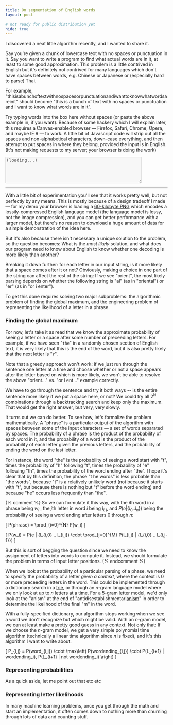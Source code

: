 ```yaml
---
title: On segmentation of English words
layout: post

# not ready for public distribution yet
hide: true
---
```

<script src="/js/wordseg.js">
</script>

I discovered a neat little algorithm recently, and I wanted to share it.

Say you're given a chunk of lowercase text with no spaces or punctuation in it.
Say you want to write a program to find what actual words are in it, at least
to some good approximation.  This problem is a little contrived in English but
it's definitely not contrived for many languages which don't have spaces
between words, e.g. Chinese or Japanese or (especially hard to parse) Thai.

For example,
"thisisabunchoftextwithnospacesorpunctuationandiwanttoknowwhatwordsareinit"
should become "this is a bunch of text with no spaces or punctuation and i want
to know what words are in it".

Try typing words into the box here without spaces (or paste the above example
in, if you want).  Because of some hackery which I will explain later, this
requires a Canvas-enabled browser &mdash; Firefox, Safari, Chrome, Opera, and
maybe IE 9 &mdash; to work.  A little bit of Javascript code will strip out all
the spaces and non-alphabetical characters, down-case everything, and then
attempt to put spaces in where they belong, provided the input is in English.
(It's not making requests to my server; your browser is doing the work)

<textarea type="text" cols="50" rows="5" id="i" onkeyup="kp();" disabled="true">(loading...)</textarea>
<pre style="border: solid 1px" id="o">
</pre>

With a little bit of experimentation you'll see that it works pretty well, but
not perfectly by any means.  This is mostly because of a design tradeoff I made
&mdash; for my demo your browser is loading a <a
href="/img/langmodel.png">60-kilobyte PNG</a> which encodes a
lossily-compressed English language model (the language model is lossy, not the
image compression), and you can get better performance with a larger model, but
there's no reason to download a huge amount of data for a simple demonstration
of the idea here.

But it's also because there isn't necessary a unique solution to the
problem, so the question becomes: What is the *most likely* solution, and
what does our program need to know about English to know whether one decoding
is more likely than another?

Breaking it down further: for each letter in our input string, is it more
likely that a space comes after it or not?  Obviously, making a choice in one
part of the string can affect the rest of the string: If we see "orient", the
most likely parsing depends on whether the following string is "al" (as in
"oriental") or "er" (as in "or i enter").

To get this done requires solving two major subproblems: the algorithmic
problem of finding the global maximum, and the engineering problem of
representing the likelihood of a letter in a phrase.

### Finding the global maximum

For now, let's take it as read that we know the approximate probability of
seeing a letter or a space after some number of preceeding letters.  For
example, if we have seen "`the`" in a randomly chosen section of English text,
it is very likely that this is the end of the word, but it is also pretty
likely that the next letter is "`r`".

Note that a greedy approach won't work: if we just run through the sentence one
letter at a time and choose whether or not a space appears after the letter
based on which is more likely, we won't be able to resolve the above "orient..."
vs. "or i ent..." example correctly.

We have to go through the sentence and try it both ways -- is the entire
sentence more likely if we put a space here, or not?  We could try all
2<sup>N</sup> combinations through a backtracking search and keep only the
maximum.  That would get the right answer, but very, very slowly.

It turns out we can do better.  To see how, let's formalize the problem
mathematically.  A "phrase" is a particular output of the algorithm with spaces
between some of the input characters &mdash; a set of words separated by
spaces.  The probability of a phrase is the product of the probability of each
word in it, and the probability of a word is the product of the probability of
each letter given the previous letters, and the probability of ending the word
on the last letter.

For instance, the word "the" is the probability of seeing a word start with
"t", times the probability of "h" following "t", times the probability of "e"
following "th", times the probability of the word ending after "the".  I hope
it's clear that by this definition, the phrase "t he words" is less probable
than "the words", because "t" is a relatively unlikely word (not because it
starts with "t", but because there is nothing but "t" before the word ending)
and because "he" occurs less frequently than "the".

{% comment %}
So we can formulate it this way, with the *i*th word in a phrase being $w_i$ ,
the *j*th letter in word *i* being $l_{i,j}$, and $P(e | \{l_0..l_n\})$ being
the probability of seeing a word ending after letters 0 through *n*:

\[
P(phrase) = \prod_{i=0}^{N} P(w_i)
\]

\[
P(w_i) = P(e | \{l_{i,0} .. l_{i,j}) \cdot \prod_{j=0}^{M} P(l_{i,j} | \{l_{i,0} .. l_{i,j-1}\})
\]

But this is sort of begging the question since we need to know the assignment
of letters into words to compute it.  Instead, we should formulate the problem
in terms of input letter positions.
{% endcomment %}

When we look at the probability of a particular parsing of a phase, we need to
specify the probability of a letter *given a context*, where the context is 0
or more preceeding letters in the word.  This could be implemented through a
dictionary search in a <a href="http://en.wikipedia.org/wiki/Trie">trie</a>, or
through an *n*-gram language model where we only look at up to *n* letters at a
time.  For a 5-gram letter model, we'd only look at the "anism" at the end of
"antidisestablishmentari<u>anism</u>" in order to determine the likelihood of
the final "m" in the word.

With a fully-specified dictionary, our algorithm stops working when we see a
word we don't recognize but which might be valid.  With an *n*-gram model, we
can at least make a pretty good guess in any context.  Not only that: If we
choose the *n*-gram model, we get a very simple polynomial time algorithm
(technically a linear time algorithm since *n* is fixed), and it's this
algorithm I want to write about.

\[
  P_{i,j} = P(word_{i,j}) \cdot \max\left( P(wordending_{i,j}) \cdot P(L_{i+1} | wordending_i), P(L_{i+1} | not wordending_i) \right)
\]

### Representing probabilities

As a quick aside, let me point out that etc etc

### Representing letter likelihoods

In many machine learning problems, once you get through the math and start an
implementation, it often comes down to nothing more than churning through lots
of data and counting stuff.

